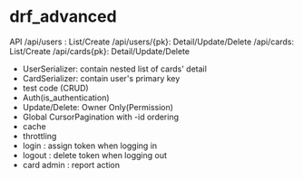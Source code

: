 # drf_advanced

API
    /api/users : List/Create
    /api/users/{pk}: Detail/Update/Delete
    /api/cards: List/Create
    /api/cards{pk}: Detail/Update/Delete
- UserSerializer: contain nested list of cards' detail
- CardSerializer: contain user's primary key 
- test code (CRUD)
- Auth(is_authentication)
- Update/Delete: Owner Only(Permission)
- Global CursorPagination with -id ordering
- cache
- throttling
- login : assign token when logging in 
- logout : delete token when logging out
- card admin : report action
